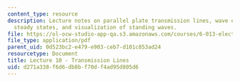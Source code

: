 ```yaml
---
content_type: resource
description: Lecture notes on parallel plate transmission lines, wave equations, sinusoidal
  steady states, and visualization of standing waves.
file: https://ol-ocw-studio-app-qa.s3.amazonaws.com/courses/6-013-electromagnetics-and-applications-fall-2005/d271a338f6d6db8bf70df4ad95d805d6_lec10.pdf
file_type: application/pdf
parent_uid: 0d523bc2-e479-e903-ceb7-d101c853ad24
resourcetype: Document
title: Lecture 10 - Transmission Lines
uid: d271a338-f6d6-db8b-f70d-f4ad95d805d6
---
```

